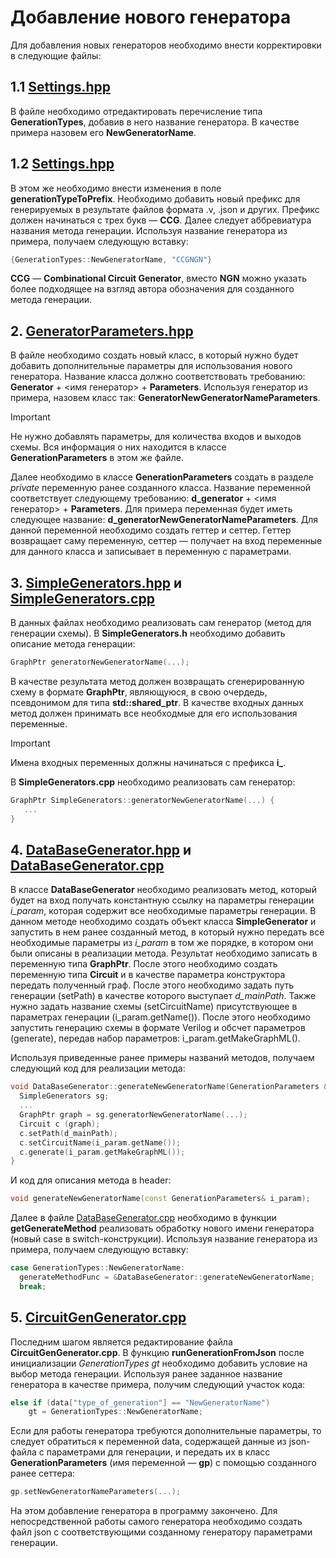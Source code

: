 # Добавление нового генератора

Для добавления новых генераторов необходимо внести корректировки в следующие файлы:
## 1.1 [Settings.hpp](src/settings/Settings.hpp)
В файле необходимо отредактировать перечисление типа **GenerationTypes**, добавив в него название генератора. В качестве примера назовем его **NewGeneratorName**.
## 1.2 [Settings.hpp](src/settings/Settings.hpp)
В этом же необходимо внести изменения в поле **generationTypeToPrefix**. Необходимо добавить новый префикс для генерируемых в результате файлов формата .v, .json и других. Префикс должен начинаться с трех букв — **CCG**. Далее следует аббревиатура названия метода генерации. Используя название генератора из примера, получаем следующую вставку:
```cpp
{GenerationTypes::NewGeneratorName, "CCGNGN"}
```
**CCG** — **Combinational Circuit Generator**, вместо **NGN** можно указать более подходящее на взгляд автора обозначения для созданного метода генерации.
## 2. [GeneratorParameters.hpp](src/generators/GenerationParameters.hpp)
В файле необходимо создать новый класс, в который нужно будет добавить дополнительные параметры для использования нового генератора. Название класса должно соответствовать требованию: **Generator** + <имя генератор> + **Parameters**. Используя генератор из примера, назовем класс так: **GeneratorNewGeneratorNameParameters**.
> [!IMPORTANT]
> Не нужно добавлять параметры, для количества входов и выходов схемы. Вся информация о них находится в классе **GenerationParameters** в этом же файле.

Далее необходимо в классе **GenerationParameters** создать в разделе *private* переменную ранее созданного класса. Название переменной соответствует следующему требованию: **d_generator** + <имя генератор> + **Parameters**. Для примера переменная будет иметь следующее название: **d_generatorNewGeneratorNameParameters**.
Для данной переменной необходимо создать геттер и сеттер. Геттер возвращает саму переменную, сеттер — получает на вход переменные для данного класса и записывает в переменную с параметрами.
## 3. [SimpleGenerators.hpp](src/generators/simple/SimpleGenerators.hpp) и [SimpleGenerators.cpp](src/generators/simple/SimpleGenerators.cpp)
В данных файлах необходимо реализовать сам генератор (метод для генерации схемы). В **SimpleGenerators.h** необходимо добавить описание метода генерации:
```cpp
GraphPtr generatorNewGeneratorName(...);
```
В качестве результата метод должен возвращать сгенерированную схему в формате **GraphPtr**, являющуюся, в свою очердедь, псевдонимом для типа **std::shared_ptr<OrientedGraph>**. В качестве входных данных метод должен принимать все необходмые для его использования переменные.
> [!IMPORTANT]
> Имена входных переменных должны начинаться с префикса **i_**.

В **SimpleGenerators.cpp** необходимо реализовать сам генератор:
```cpp
GraphPtr SimpleGenerators::generatorNewGeneratorName(...) {
   ...
}
```
## 4. [DataBaseGenerator.hpp](src/database/DataBaseGenerator.hpp) и [DataBaseGenerator.cpp](src/database/DataBaseGenerator.cpp)
В классе **DataBaseGenerator** необходимо реализовать метод, который будет на вход получать константную ссылку на параметры генерации *i_param*,  которая содержит все необходимые параметры генерации. В данном методе необходимо создать объект класса **SimpleGenerator** и запустить в нем ранее созданный метод, в который нужно передать все необходимые параметры из *i_param* в том же порядке, в котором они были описаны в реализации метода. Результат необходимо записать в переменную типа **GraphPtr**. После этого необходимо создать переменную типа **Circuit** и в качестве параметра конструктора передать полученный граф. После этого необходимо задать путь генерации (setPath) в качестве которого выступает *d_mainPath*. Также нужно задать название схемы (setCircuitName) присутствующее в параметрах генерации (i_param.getName()). После этого необходимо запустить генерацию схемы в формате Verilog и обсчет параметров (generate), передав набор параметров: i_param.getMakeGraphML().
<!--
На данный момент в коде используется только i_param.getMakeGraphML(). По мере реализации нужно добавить другие параметры из списка ниже (или ввести новые)
i_param.getLibraryName(), i_param.getCalculateStatsAbc(), i_param.getMakeOptimizedFiles(), i_param.getMakeFirrtl(), i_param.getMakeBench(), i_param.getMakeGraphML()
-->

Используя приведенные ранее примеры названий методов, получаем следующий код для реализации метода:
```cpp
void DataBaseGenerator::generateNewGeneratorName(GenerationParameters &i_param) {
  SimpleGenerators sg;
  ...
  GraphPtr graph = sg.generatorNewGeneratorName(...);
  Circuit c (graph);
  c.setPath(d_mainPath);
  c.setCircuitName(i_param.getName());
  c.generate(i_param.getMakeGraphML());
}
```
И код для описания метода в header:
```cpp
void generateNewGeneratorName(const GenerationParameters& i_param);
```
Далее в файле [DataBaseGenerator.cpp](src/database/DataBaseGenerator.cpp) необходимо в функции **getGenerateMethod** реализовать обработку нового имени генератора (новый case в switch-конструкции). Используя название генератора из примера, получаем следующую вставку:
```cpp
case GenerationTypes::NewGeneratorName:
  generateMethodFunc = &DataBaseGenerator::generateNewGeneratorName;
  break;
```
## 5. [CircuitGenGenerator.cpp](src/CircuitGenGenerator.cpp)
Последним шагом является редактирование файла **CircuitGenGenerator.cpp**. В функцию **runGenerationFromJson** после инициализации *GenerationTypes gt* необходимо добавить условие на выбор метода генерации. Используя ранее заданное название генератора в качестве примера, получим следующий участок кода:
```cpp
else if (data["type_of_generation"] == "NewGeneratorName")
	gt = GenerationTypes::NewGeneratorName;
```
Если для работы генератора требуются дополнительные параметры, то следует обратиться к переменной data, содержащей данные из json-файла с параметрами для генерации, и передать их в класс **GenerationParameters** (имя переменной — **gp**) с помощью созданного ранее сеттера:
```cpp
gp.setNewGeneratorNameParameters(...);
```
На этом добавление генератора в программу закончено. Для непосредственной работы самого генератора необходимо создать файл json с соответствующими созданному генератору параметрами генерации.